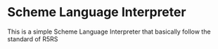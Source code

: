 # Scheme Language Interpreter
This is a simple Scheme Language Interpreter that basically follow the standard of R5RS

